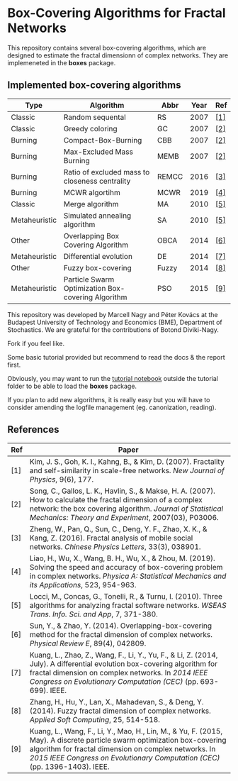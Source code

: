 # Box-Covering Algorithms for Fractal Networks
This repository contains several box-covering algorithms, which are designed to estimate the fractal dimensionn of complex networks. They are implemeneted in the __boxes__ package.


## Implemented box-covering algorithms

| Type          | Algorithm                                          | Abbr  | Year | Ref |
|---------------|----------------------------------------------------|-------|------|-----|
| Classic       | Random sequental                                   | RS    | 2007 | [[1]](#random-sequential) |
| Classic       | Greedy coloring                                    | GC    | 2007 | [[2]](#how-to-calc)       |
| Burning       | Compact-Box-Burning                                | CBB   | 2007 | [[2]](#how-to-calc)       |
| Burning       | Max-Excluded Mass Burning                          | MEMB  | 2007 | [[2]](#how-to-calc)       |
| Burning       | Ratio of excluded mass to closeness centrality     | REMCC | 2016 | [[3]](#remcc)             |
| Burning       | MCWR algortihm                                     | MCWR  | 2019 | [[4]](#mcwr)              |
| Classic       | Merge algorithm                                    | MA    | 2010 | [[5]](#ma-sa)             |
| Metaheuristic | Simulated annealing algorithm                      | SA    | 2010 | [[5]](#ma-sa)             |
| Other         | Overlapping Box Covering Algorithm                 | OBCA  | 2014 | [[6]](#obca)              |
| Metaheuristic | Differential evolution                             | DE    | 2014 | [[7]](#debc)              |
| Other         | Fuzzy box-covering                                 | Fuzzy | 2014 | [[8]](#fuzzy)             |
| Metaheuristic | Particle Swarm Optimization Box-covering Algorithm | PSO   | 2015 | [[9]](#psobc) |


This repository was developed by Marcell Nagy and Péter Kovács at the Budapest University of Technology and Economics (BME), Department of Stochastics. We are grateful for the contributions of Botond Diviki-Nagy.



Fork if you feel like.

Some basic tutorial provided but recommend to read the docs & the report first.

Obviously, you may want to run the [tutorial notebook](./tutorial/boxing_tutorial.ipynb) outside the tutorial folder to be able to load the __boxes__ package.

If you plan to add new algorithms, it is really easy but you will have to consider amending the logfile management (eg. canonization, reading).



## References

| Ref | Paper |
|-----|-------|
| <a name="random-sequential"></a>[1] | Kim, J. S., Goh, K. I., Kahng, B., & Kim, D. (2007). Fractality and self-similarity in scale-free networks. *New Journal of Physics*, 9(6), 177.  |
| <a name="how-to-calc"></a>[2] | Song, C., Gallos, L. K., Havlin, S., & Makse, H. A. (2007). How to calculate the fractal dimension of a complex network: the box covering algorithm. *Journal of Statistical Mechanics: Theory and Experiment*, 2007(03), P03006. |
| <a name="remcc"></a>[3] | Zheng, W., Pan, Q., Sun, C., Deng, Y. F., Zhao, X. K., & Kang, Z. (2016). Fractal analysis of mobile social networks. *Chinese Physics Letters*, 33(3), 038901. |
| <a name="mcwr"></a>[4] | Liao, H., Wu, X., Wang, B. H., Wu, X., & Zhou, M. (2019). Solving the speed and accuracy of box-covering problem in complex networks. *Physica A: Statistical Mechanics and its Applications*, 523, 954-963. |
| <a name="ma-sa"></a>[5] | Locci, M., Concas, G., Tonelli, R., & Turnu, I. (2010). Three algorithms for analyzing fractal software networks. *WSEAS Trans. Info. Sci. and App*, 7, 371-380. |
| <a name="obca"></a>[6] | Sun, Y., & Zhao, Y. (2014). Overlapping-box-covering method for the fractal dimension of complex networks. *Physical Review E*, 89(4), 042809. |
| <a name="debc"></a>[7] | Kuang, L., Zhao, Z., Wang, F., Li, Y., Yu, F., & Li, Z. (2014, July). A differential evolution box-covering algorithm for fractal dimension on complex networks. In *2014 IEEE Congress on Evolutionary Computation (CEC)* (pp. 693-699). IEEE. |
| <a name="fuzzy"></a>[8] | Zhang, H., Hu, Y., Lan, X., Mahadevan, S., & Deng, Y. (2014). Fuzzy fractal dimension of complex networks. *Applied Soft Computing*, 25, 514-518. |
| <a name="psobc"></a>[9] |Kuang, L., Wang, F., Li, Y., Mao, H., Lin, M., & Yu, F. (2015, May). A discrete particle swarm optimization box-covering algorithm for fractal dimension on complex networks. In *2015 IEEE Congress on Evolutionary Computation (CEC)* (pp. 1396-1403). IEEE. |
